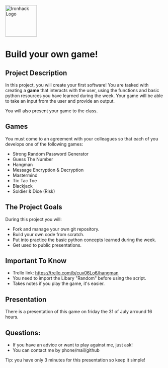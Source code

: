 <img src="https://bit.ly/2VnXWr2" alt="Ironhack Logo" width="100"/>

# Build your own game!

## Project Description
In this project, you will create your first software!
You are tasked with creating a **game** that interacts with the user, using the functions and basic python resources you have learned during the week. Your game will be able to take an input from the user and provide an output. 

You will also present your game to the class. 

## Games
You must come to an agreement with your colleagues so that each of you develops one of the following games:

* Strong Random Password Generator
* Guess The Number
* Hangman
* Message Encryption & Decryption
* Mastermind
* Tic Tac Toe
* Blackjack
* Soldier & Dice (Risk)

## The Project Goals
During this project you will:
* Fork and manage your own git repository. 
* Build your own code from scratch. 
* Put into practice the basic python concepts learned during the week.
* Get used to public presentations. 

## Important To Know
* Trello link: https://trello.com/b/cuv06Lo6/hangman
* You need to import the Libary "Random" before using the script. 
* Takes notes if you play the game, it's easier. 


## Presentation
There is a presentation of this game on friday the 31 of July arround 16 hours. 

## Questions: 
* If you have an advice or want to play against me, just ask! 
* You can contact me by phone/mail/github


Tip: you have only 3 minutes for this presentation so keep it simple!
